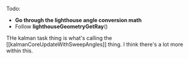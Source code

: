 Todo:
- **Go through the lighthouse angle conversion math**
- Follow **lighthouseGeometryGetRay**()


THe kalman task thing is what's calling the [[kalmanCoreUpdateWithSweepAngles]] thing. I think there's a lot more within this.  

